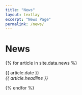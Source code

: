 ```yaml
---
title: "News"
layout: textlay
excerpt: "News Page"
permalink: /news/
---
```


# News

{% for article in site.data.news %}
<p>{{ article.date }} <br>
<em>{{ article.headline }}</em></p>
{% endfor %}
